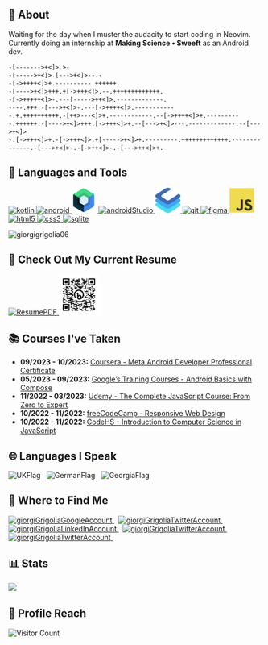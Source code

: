 ## 📝 About
Waiting for the day when I muster the audacity to start coding in Neovim.
Currently doing an internship at **Making Science • Sweeft** as an Android dev.

```brainfuck
-[------->+<]>.>-
-[----->+<]>.[--->+<]>--.-
-[->++++<]>+.----------.++++++.
-[---->+<]>+++.+[->+++<]>.--.+++++++++++++.
-[->+++++<]>-.---[----->++<]>.-------------.
----.+++.-[--->+<]>-.---[->++++<]>.-----------
-.+.++++++++++.-[++>---<]>+.------------.--[->++++<]>+.---------
-.++++++.-[---->+<]>+++.[->+++<]>+.--[--->+<]>---.-------------.--[--->+<]>
-.[->+++<]>+.-[->+++<]>.+[----->+<]>+.---------.+++++++++++++.--------------.-[--->+<]>-.-[->++<]>-.-[--->++<]>+.
```

## 🚀 Languages and Tools
<p align="left">
  <a href="https://kotlinlang.org" target="_blank" rel="noreferrer"> 
    <img src="https://www.vectorlogo.zone/logos/kotlinlang/kotlinlang-icon.svg" title="Kotlin" alt="kotlin" width="50" height="50"/> 
  </a>
  
  <a href="https://developer.android.com" target="_blank" rel="noreferrer"> 
    <img src="https://www.vectorlogo.zone/logos/android/android-icon.svg" title="Android" alt="android" width="50" height="50"/> 
  </a> 
  
  <a href="https://developer.android.com/jetpack/compose" target="_blank" rel="noreferrer"> 
    <img src="JCLogo.png" title="Jetpack Compose" alt="jetpackCompose" width="50" height="50"/> 
  </a> 

  <a href="https://developer.android.com/studio" target="_blank" rel="noreferrer"> 
    <img src="https://cdn.jsdelivr.net/gh/devicons/devicon/icons/androidstudio/androidstudio-original.svg" title="Android Studio" alt="androidStudio" width="50" height="50"/> 
  </a> 

  <a href="https://coil-kt.github.io/coil/" target="_blank" rel="noreferrer"> 
    <img src="CoilLogoSVG.png" title="Coil" alt="coil" width="50" height="50"/> 
  </a>

  <a href="https://git-scm.com/" target="_blank" rel="noreferrer"> 
    <img src="https://www.vectorlogo.zone/logos/git-scm/git-scm-icon.svg" title="Git" alt="git" width="50" height="50"/> 
  </a>

  <a href="https://www.figma.com/" target="_blank" rel="noreferrer"> 
    <img src="https://www.vectorlogo.zone/logos/figma/figma-icon.svg" title="Figma" alt="figma" width="50" height="50"/> 
  </a>

  <a href="https://developer.mozilla.org/en-US/docs/Web/JavaScript" target="_blank" rel="noreferrer"> 
    <img src="https://raw.githubusercontent.com/devicons/devicon/master/icons/javascript/javascript-original.svg" title="JavaScript" alt="javascript" width="50" height="50"/> 
  </a>

  <a href="https://www.w3.org/html/" target="_blank" rel="noreferrer"> 
    <img src="https://cdn.jsdelivr.net/gh/devicons/devicon/icons/html5/html5-plain-wordmark.svg" title="HTML" alt="html5" width="50" height="50"/> 
  </a>
  
  <a href="https://www.w3schools.com/css/" target="_blank" rel="noreferrer"> 
    <img src="https://cdn.jsdelivr.net/gh/devicons/devicon/icons/css3/css3-plain-wordmark.svg" title="CSS" alt="css3" width="50" height="50"/> 
  </a> 

  <a href="https://www.sqlite.org/" target="_blank" rel="noreferrer"> 
    <img src="https://cdn.jsdelivr.net/gh/devicons/devicon/icons/sqlite/sqlite-original.svg" alt="sqlite" title="SQLite" width="50" height="50"/> 
  </a>
</p>

<p align="left">
  <img src="https://github-readme-stats.vercel.app/api/top-langs?username=giorgigrigolia06&show_icons=true&locale=en&layout=compact&theme=transparent" alt="giorgigrigolia06" />
</p>

## 📄 Check Out My Current Resume
<p align="left">
  <a href="https://drive.google.com/file/d/1RDdMqasb2itvYIFWmwlmTyudNiFC7STs/view?usp=drive_link" target="_blank" rel="noreferrer">
    <img src="https://www.svgrepo.com/show/103036/pdf.svg" title="Resume on Google Drive" alt="ResumePDF" height="80" width="80"/>
  </a>
    <img src="ResumeQRCodePDF.png" title="Resume on Google Drive QR Code" alt="ResumeQRCodePDF" height="80" width="80">
</p>

## 📚 Courses I've Taken
- **09/2023 - 10/2023:** [Coursera - Meta Android Developer Professional Certificate](https://www.coursera.org/professional-certificates/meta-android-developer)
- **05/2023 - 09/2023:** [Google’s Training Courses - Android Basics with Compose](https://developer.android.com/courses/android-basics-compose/course)
- **11/2022 - 03/2023:** [Udemy - The Complete JavaScript Course: From Zero to Expert](https://www.udemy.com/course/the-complete-javascript-course/)
- **10/2022 - 11/2022:** [freeCodeCamp - Responsive Web Design](https://freecodecamp.org/certification/Giorgi_Grigolia/responsive-web-design)
- **10/2022 - 11/2022:** [CodeHS - Introduction to Computer Science in JavaScript](https://codehs.com/certificate/j1YlGm)
  
## 🌐 Languages I Speak
<p align="left">
  <a>
    <img src="https://flagicons.lipis.dev/flags/4x3/gb.svg" title="English" alt="UKFlag" height="60" width="60"/>
  </a>&nbsp;

  <a>
  <img src="https://flagicons.lipis.dev/flags/4x3/de.svg" title="German" alt="GermanFlag" height="60" width="60"/>
  </a>&nbsp;
  
  <img src="https://flagicons.lipis.dev/flags/4x3/ge.svg" title="Georgian" alt="GeorgiaFlag" height="60" width="60"/>
</p>

## 📍 Where to Find Me
<p align="left">
  <a href="https://g.dev/giorgiGrigolia" target="_blank" rel="noreferrer">
    <img src="https://upload.wikimedia.org/wikipedia/commons/5/53/Google_%22G%22_Logo.svg" title="Google Developer Profile" alt="giorgiGrigoliaGoogleAccount" height="40" width="40" />
  </a>&nbsp;

  <a href="mailto:grigolialive@gmail.com" target="_blank" rel="noreferrer">
  <img src="https://upload.wikimedia.org/wikipedia/commons/7/7e/Gmail_icon_%282020%29.svg" alt="giorgiGrigoliaTwitterAccount" title="Gmail" alt="GiorgiGrigoliaGmail" height="40" width="40" />
  </a>&nbsp;

  <a href="https://www.linkedin.com/in/giorgigrigolia/" target="_blank" rel="noreferrer">
  <img src="https://www.vectorlogo.zone/logos/linkedin/linkedin-icon.svg" alt="giorgiGrigoliaLinkedInAccount" title="LinkedIn" alt="giorgiGrigoliaLinkedInAccount" height="40" width="40" />
  </a>&nbsp;
  
  <a href="https://twitter.com/lifad_06" target="_blank" rel="noreferrer">
  <img src="https://raw.githubusercontent.com/rahuldkjain/github-profile-readme-generator/master/src/images/icons/Social/twitter.svg" alt="giorgiGrigoliaTwitterAccount" title="Twitter" alt="giorgiGrigoliaTwitterAccount" height="40" width="40" />
  </a>&nbsp;

<a href="https://medium.com/@giorgiGrigolia" target="_blank" rel="noreferrer">
  <img src="https://www.svgrepo.com/show/354057/medium-icon.svg" alt="giorgiGrigoliaTwitterAccount" title="Medium" alt="giorgiGrigoliaMediumAccount" height="40" width="40" />
  </a>&nbsp;
</p>

## 📊 Stats
<p align="left">
  <img src="https://github-profile-summary-cards.vercel.app/api/cards/profile-details?username=GiorgiGrigolia06&theme=transparent"/>  
</p>

## 🎯 Profile Reach
![Visitor Count](https://profile-counter.glitch.me/giorgigrigolia06/count.svg)

